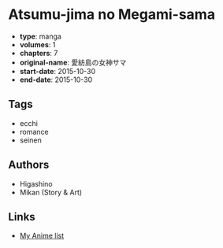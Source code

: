 # Atsumu-jima no Megami-sama

-   **type**: manga
-   **volumes**: 1
-   **chapters**: 7
-   **original-name**: 愛紡島の女神サマ
-   **start-date**: 2015-10-30
-   **end-date**: 2015-10-30

## Tags

-   ecchi
-   romance
-   seinen

## Authors

-   Higashino
-   Mikan (Story & Art)

## Links

-   [My Anime list](https://myanimelist.net/manga/110283/Atsumu-jima_no_Megami-sama)
